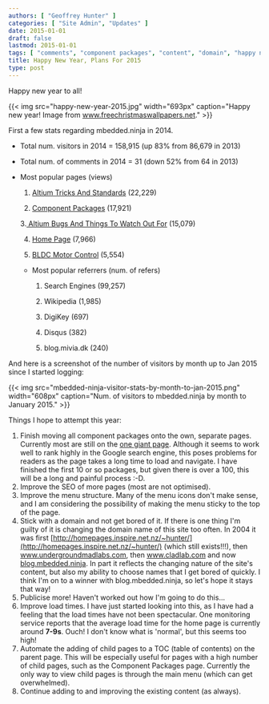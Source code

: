 ```yaml
---
authors: [ "Geoffrey Hunter" ]
categories: [ "Site Admin", "Updates" ]
date: 2015-01-01
draft: false
lastmod: 2015-01-01
tags: [ "comments", "component packages", "content", "domain", "happy new year", "load times", "mbedded.ninja", "plans", "referrers", "SEO", "statistics", "visitors" ]
title: Happy New Year, Plans For 2015
type: post
---
```


Happy new year to all!

{{< img src="happy-new-year-2015.jpg" width="693px" caption="Happy new year! Image from www.freechristmaswallpapers.net."  >}}

First a few stats regarding mbedded.ninja in 2014.

* Total num. visitors in 2014 = 158,915 (up 83% from 86,679 in 2013)
* Total num. of comments in 2014 = 31 (down 52% from 64 in 2013)
* Most popular pages (views)  

    1. [Altium Tricks And Standards](/electronics/general/altium/altium-tricks-and-standards) (22,229)  

    2. [Component Packages](/pcb-design/component-packages) (17,921)  

    3.[ Altium Bugs And Things To Watch Out For](/electronics/general/altium/altium-bugs-and-things-to-watch-out-for) (15,079)  

    4. [Home Page](/) (7,966)  

    5. [BLDC Motor Control](/electronics/circuit-design/bldc-motor-control) (5,554)

  * Most popular referrers (num. of refers)  

    1. Search Engines (99,257)  

    2. Wikipedia (1,985)  

    3. DigiKey (697)  

    4. Disqus (382)  

    5. blog.mivia.dk (240)

And here is a screenshot of the number of visitors by month up to Jan 2015 since I started logging:

{{< img src="mbedded-ninja-visitor-stats-by-month-to-jan-2015.png" width="608px" caption="Num. of visitors to mbedded.ninja by month to January 2015."  >}}

Things I hope to attempt this year:

1. Finish moving all component packages onto the own, separate pages. Currently most are still on the [one giant page](/pcb-design/component-packages). Although it seems to work well to rank highly in the Google search engine, this poses problems for readers as the page takes a long time to load and navigate. I have finished the first 10 or so packages, but given there is over a 100, this will be a long and painful process :-D.
2. Improve the SEO of more pages (most are not optimised).
3. Improve the menu structure. Many of the menu icons don't make sense, and I am considering the possibility of making the menu sticky to the top of the page.
4. Stick with a domain and not get bored of it. If there is one thing I'm guilty of it is changing the domain name of this site too often. In 2004 it was first [http://homepages.inspire.net.nz/~hunter/](http://homepages.inspire.net.nz/~hunter/) (which still exists!!!), then www.undergroundmadlabs.com, then www.cladlab.com and now [blog.mbedded.ninja](/). In part it reflects the changing nature of the site's content, but also my ability to choose names that I get bored of quickly. I think I'm on to a winner with blog.mbedded.ninja, so let's hope it stays that way!
5. Publicise more! Haven't worked out how I'm going to do this...
6. Improve load times. I have just started looking into this, as I have had a feeling that the load times have not been spectacular. One monitoring service reports that the average load time for the home page is currently around **7-9s**. Ouch! I don't know what is 'normal', but this seems too high!
7. Automate the adding of child pages to a TOC (table of contents) on the parent page. This will be especially useful for pages with a high number of child pages, such as the Component Packages page. Currently the only way to view child pages is through the main menu (which can get overwhelmed).
8. Continue adding to and improving the existing content (as always).

